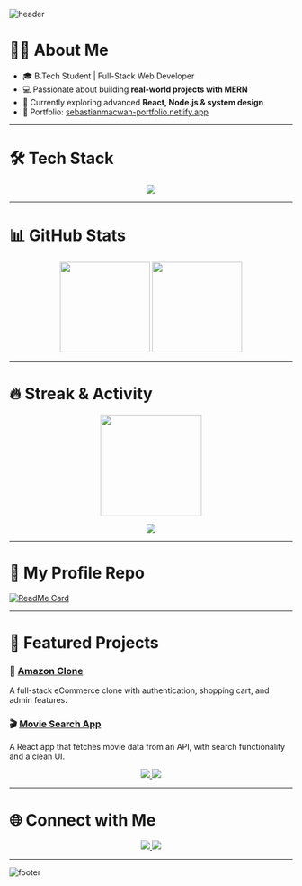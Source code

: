 <!-- Banner -->
![header](https://capsule-render.vercel.app/api?type=wave&color=0:0f0c29,100:302b63&height=200&section=header&text=Hi%20I'm%20Thunder%20Macwan%20⚡&fontSize=35&fontColor=ffffff)

# 👨‍💻 About Me
- 🎓 B.Tech Student | Full-Stack Web Developer  
- 💻 Passionate about building **real-world projects with MERN**  
- 🌱 Currently exploring advanced **React, Node.js & system design**  
- 🚀 Portfolio: [sebastianmacwan-portfolio.netlify.app](https://sebastianmacwan-portfolio.netlify.app/)  

---

# 🛠 Tech Stack
<p align="center">
  <img src="https://skillicons.dev/icons?i=js,react,nodejs,express,mongodb,postgresql,html,css,tailwind,git,github,vscode,figma" />
</p>

---

# 📊 GitHub Stats
<p align="center">
  <img src="https://github-readme-stats.vercel.app/api?username=sebastianmacwan&show_icons=true&theme=tokyonight" height="160"/>
  <img src="https://github-readme-stats.vercel.app/api/top-langs/?username=sebastianmacwan&layout=compact&theme=tokyonight" height="160"/>
</p>

---

# 🔥 Streak & Activity
<p align="center">
  <img src="https://github-readme-streak-stats.herokuapp.com/?user=sebastianmacwan&theme=tokyonight" height="180"/>
</p>

<p align="center">
  <img src="https://github-readme-activity-graph.vercel.app/graph?username=sebastianmacwan&theme=react-dark&bg_color=0d1117&color=58a6ff&line=58a6ff&point=ffffff" />
</p>

---

# 📌 My Profile Repo
[![ReadMe Card](https://github-readme-stats.vercel.app/api/pin/?username=sebastianmacwan&repo=sebastianmacwan&theme=tokyonight)](https://github.com/sebastianmacwan/sebastianmacwan)

---

# 🚀 Featured Projects

### 🛒 [Amazon Clone](https://amazon-clone-frontend-seven-puce.vercel.app/)  
A full-stack eCommerce clone with authentication, shopping cart, and admin features.  

### 🎬 [Movie Search App](https://github.com/sebastianmacwan/MovieSearchApp)  
A React app that fetches movie data from an API, with search functionality and a clean UI.  

<p align="center">
  <a href="https://github.com/sebastianmacwan/amazon-clone-frontend">
    <img src="https://github-readme-stats.vercel.app/api/pin/?username=sebastianmacwan&repo=amazon-clone-frontend&theme=tokyonight" />
  </a>
  <a href="https://github.com/sebastianmacwan/MovieSearchApp">
    <img src="https://github-readme-stats.vercel.app/api/pin/?username=sebastianmacwan&repo=MovieSearchApp&theme=tokyonight" />
  </a>
</p>

---

# 🌐 Connect with Me
<p align="center">
  <a href="https://www.linkedin.com/in/sebastian-macwan-b39bb6262/">
    <img src="https://img.shields.io/badge/LinkedIn-0A66C2?style=for-the-badge&logo=linkedin&logoColor=white"/>
  </a>
  <a href="https://sebastianmacwan-portfolio.netlify.app/">
    <img src="https://img.shields.io/badge/Portfolio-000000?style=for-the-badge&logo=vercel&logoColor=white"/>
  </a>
</p>

---

![footer](https://capsule-render.vercel.app/api?type=wave&color=0:302b63,100:24243e&height=120&section=footer)
